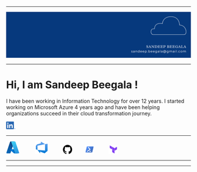 ----------------

<img src="https://github.com/sbeegala/sbeegala/blob/main/images/linkedin%20banner.png">

----------------

# Hi, I am Sandeep Beegala !

I have been working in Information Technology for over 12 years. I started working on Microsoft Azure 4 years ago and have been helping organizations succeed in their cloud transformation journey.

<!--LinkedIn hyperlink-->

[<img src="https://github.com/sbeegala/sbeegala/blob/main/images/LI-In-Bug.png" width="25">](https://linkedin.com/in/sandeep-beegala)

---------------

<!--image logos-->

<img src="https://github.com/sbeegala/sbeegala/blob/main/images/Azure.svg">&nbsp;&nbsp;&nbsp;&nbsp;&nbsp;&nbsp;&nbsp;&nbsp;&nbsp;&nbsp;&nbsp;<img src="https://github.com/sbeegala/sbeegala/blob/main/images/Azure%20DevOps.svg">&nbsp;&nbsp;&nbsp;&nbsp;&nbsp;&nbsp;&nbsp;&nbsp;&nbsp;&nbsp;<img src="https://github.com/sbeegala/sbeegala/blob/main/images/github.svg" width="25">&nbsp;&nbsp;&nbsp;&nbsp;&nbsp;&nbsp;&nbsp;&nbsp;&nbsp;<img src="https://github.com/sbeegala/sbeegala/blob/main/images/powershell.svg" width="25">&nbsp;&nbsp;&nbsp;&nbsp;&nbsp;&nbsp;&nbsp;&nbsp;&nbsp;&nbsp;<img src="https://github.com/sbeegala/sbeegala/blob/main/images/terraform.svg" width="25">

--------------



---------------
